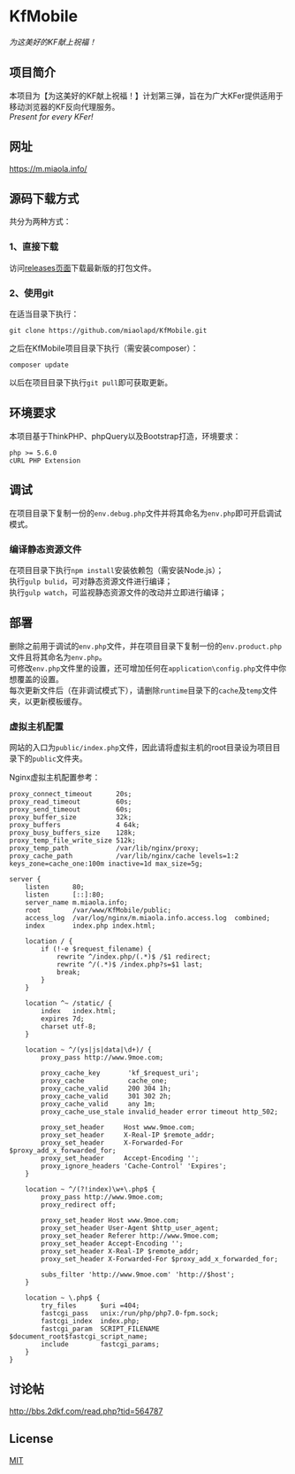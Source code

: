 # KfMobile
_为这美好的KF献上祝福！_

## 项目简介
本项目为【为这美好的KF献上祝福！】计划第三弹，旨在为广大KFer提供适用于移动浏览器的KF反向代理服务。  
_Present for every KFer!_

## 网址
https://m.miaola.info/

## 源码下载方式
共分为两种方式：

### 1、直接下载
访问[releases页面](https://github.com/miaolapd/KfMobile/releases)下载最新版的打包文件。

### 2、使用git
在适当目录下执行：

    git clone https://github.com/miaolapd/KfMobile.git
之后在KfMobile项目目录下执行（需安装composer）：

    composer update
以后在项目目录下执行`git pull`即可获取更新。

## 环境要求
本项目基于ThinkPHP、phpQuery以及Bootstrap打造，环境要求：

    php >= 5.6.0
    cURL PHP Extension

## 调试
在项目目录下复制一份的`env.debug.php`文件并将其命名为`env.php`即可开启调试模式。

### 编译静态资源文件
在项目目录下执行`npm install`安装依赖包（需安装Node.js）；  
执行`gulp bulid`，可对静态资源文件进行编译；  
执行`gulp watch`，可监视静态资源文件的改动并立即进行编译；

## 部署
删除之前用于调试的`env.php`文件，并在项目目录下复制一份的`env.product.php`文件且将其命名为`env.php`。  
可修改`env.php`文件里的设置，还可增加任何在`application\config.php`文件中你想覆盖的设置。  
每次更新文件后（在非调试模式下），请删除`runtime`目录下的`cache`及`temp`文件夹，以更新模板缓存。

### 虚拟主机配置
网站的入口为`public/index.php`文件，因此请将虚拟主机的root目录设为项目目录下的`public`文件夹。

Nginx虚拟主机配置参考：

    proxy_connect_timeout      20s;
    proxy_read_timeout         60s;
    proxy_send_timeout         60s;
    proxy_buffer_size          32k;
    proxy_buffers              4 64k;
    proxy_busy_buffers_size    128k;
    proxy_temp_file_write_size 512k;
    proxy_temp_path            /var/lib/nginx/proxy;
    proxy_cache_path           /var/lib/nginx/cache levels=1:2 keys_zone=cache_one:100m inactive=1d max_size=5g;
    
    server {
        listen      80;
        listen      [::]:80;
        server_name m.miaola.info;
        root        /var/www/KfMobile/public;
        access_log  /var/log/nginx/m.miaola.info.access.log  combined;
        index       index.php index.html;
    
        location / {
            if (!-e $request_filename) {
                rewrite ^/index.php/(.*)$ /$1 redirect;
                rewrite ^/(.*)$ /index.php?s=$1 last;
                break;
            }
        }
    
        location ^~ /static/ {
            index   index.html;
            expires 7d;
            charset utf-8;
        }
    
        location ~ ^/(ys|js|data|\d+)/ {
            proxy_pass http://www.9moe.com;
    
            proxy_cache_key       'kf_$request_uri';
            proxy_cache           cache_one;
            proxy_cache_valid     200 304 1h;
            proxy_cache_valid     301 302 2h;
            proxy_cache_valid     any 1m;
            proxy_cache_use_stale invalid_header error timeout http_502;
    
            proxy_set_header     Host www.9moe.com;
            proxy_set_header     X-Real-IP $remote_addr;
            proxy_set_header     X-Forwarded-For $proxy_add_x_forwarded_for;
            proxy_set_header     Accept-Encoding '';
            proxy_ignore_headers 'Cache-Control' 'Expires';
        }
    
        location ~ ^/(?!index)\w+\.php$ {
            proxy_pass http://www.9moe.com;
            proxy_redirect off;
    
            proxy_set_header Host www.9moe.com;
            proxy_set_header User-Agent $http_user_agent;
            proxy_set_header Referer http://www.9moe.com;
            proxy_set_header Accept-Encoding '';
            proxy_set_header X-Real-IP $remote_addr;
            proxy_set_header X-Forwarded-For $proxy_add_x_forwarded_for;
    
            subs_filter 'http://www.9moe.com' 'http://$host';
        }
    
        location ~ \.php$ {
            try_files      $uri =404;
            fastcgi_pass   unix:/run/php/php7.0-fpm.sock;
            fastcgi_index  index.php;
            fastcgi_param  SCRIPT_FILENAME  $document_root$fastcgi_script_name;
            include        fastcgi_params;
        }
    }

## 讨论帖
http://bbs.2dkf.com/read.php?tid=564787

## License
[MIT](http://opensource.org/licenses/MIT)
